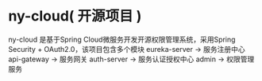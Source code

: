 # ny-cloud( 开源项目 )

ny-cloud 是基于Spring Cloud微服务开发开源权限管理系统，采用Spring Security + OAuth2.0，该项目包含多个模块
eureka-server ->  服务注册中心
api-gateway -> 服务网关
auth-server -> 服务认证授权中心
admin ->  权限管理服务


